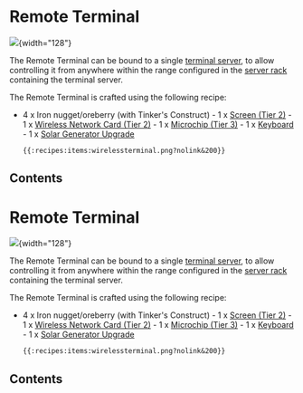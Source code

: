 # Remote Terminal

![](/items/terminal.png){width="128"}

The Remote Terminal can be bound to a single [terminal
server](/item/terminal_server), to allow controlling it from anywhere
within the range configured in the [server rack](/block/rack) containing
the terminal server.

The Remote Terminal is crafted using the following recipe:

- 4 x Iron nugget/oreberry (with Tinker's Construct) - 1 x [Screen
(Tier 2)](/block/screen) - 1 x [Wireless Network Card (Tier
2)](/item/wireless_network_card) - 1 x [Microchip (Tier
3)](/item/materials) - 1 x [Keyboard](/block/keyboard) - 1 x [Solar
Generator Upgrade](/item/solar_generator_upgrade)

      {{:recipes:items:wirelessterminal.png?nolink&200}}

## Contents

# Remote Terminal

![](/items/terminal.png){width="128"}

The Remote Terminal can be bound to a single [terminal
server](/item/terminal_server), to allow controlling it from anywhere
within the range configured in the [server rack](/block/rack) containing
the terminal server.

The Remote Terminal is crafted using the following recipe:

- 4 x Iron nugget/oreberry (with Tinker's Construct) - 1 x [Screen
(Tier 2)](/block/screen) - 1 x [Wireless Network Card (Tier
2)](/item/wireless_network_card) - 1 x [Microchip (Tier
3)](/item/materials) - 1 x [Keyboard](/block/keyboard) - 1 x [Solar
Generator Upgrade](/item/solar_generator_upgrade)

      {{:recipes:items:wirelessterminal.png?nolink&200}}

## Contents
